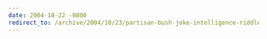 ```yaml
---
date: 2004-10-22 -0800
redirect_to: /archive/2004/10/23/partisan-bush-joke-intelligence-riddle.aspx/
---
```

